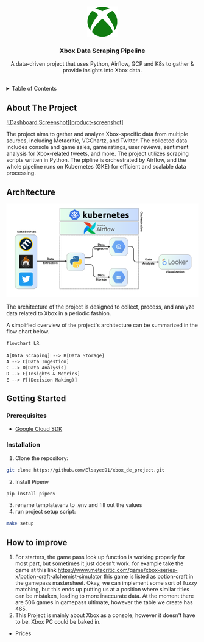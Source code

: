 <a name="readme-top"></a>


<br />
<div align="center">
  <a href="https://github.com/Liftingthedata/xbox_de_project">
    <img src="images/xbox_logo.png" alt="Logo" width="80" height="80">
  </a>

  <h3 align="center">Xbox Data Scraping Pipeline</h3>

  <p align="center">
    A data-driven project that uses Python, Airflow, GCP and K8s to gather & provide insights into Xbox data.
</div>


<br>

<details>
  <summary>Table of Contents</summary>
  <ol>
    <li>
      <a href="#about-the-project">About The Project</a>
    </li>
    <li>
      <a href="#architecture">Architecture</a>
    </li>
    <li>
      <a href="#getting-started">Getting Started</a>
      <ul>
        <li><a href="#prerequisites">Prerequisites</a></li>
        <li><a href="#installation">Installation</a></li>
      </ul>
    </li>
  </ol>
</details>



## About The Project

[![Dashboard Screenshot][product-screenshot]](https://example.com)

The project aims to gather and analyze Xbox-specific data from multiple sources, including Metacritic, VGChartz, and Twitter. 
The collected data includes console and game sales, game ratings, user reviews, sentiment analysis for Xbox-related tweets, and more. 
The project utilizes scraping scripts written in Python. The pipline is orchestrated by Airflow, and the whole pipeline runs on Kubernetes (GKE) for efficient and scalable data processing.

## Architecture

<div align="center">
  <a>
    <img src="images/architecture.png" alt="architecture">
  </a>

</div>


The architecture of the project is designed to collect, process, and analyze data related to Xbox in a periodic fashion.

A simplified overview of the project's architecture can be summarized in the flow chart below.

```mermaid
flowchart LR

A[Data Scraping] --> B[Data Storage]
A --> C[Data Ingestion]
C --> D[Data Analysis]
D --> E[Insights & Metrics]
E --> F[(Decision Making)]
```

<!-- -   Data Sources:
    
    -   Metacritic: Provides game ratings and reviews.
    -   VGChartz: Offers Xbox console and game sales data.
    -   Twitter: Gathers Xbox-related tweets for sentiment analysis.
-   Scraping Scripts:
    
    -   Python scripts are developed to scrape data from Metacritic, VGChartz, and Twitter.
    -   Each script handles the specific scraping logic for its respective data source.
-   Data Extraction:
    
    -   The scraping scripts extract the relevant data from each source.
    -   Extracted data includes game ratings, reviews, sales figures, and tweets.
-   Data Storage:
    
    -   Extracted data is uploaded to Google Cloud Storage (GCS).
    -   GCS serves as a centralized storage location for the collected data.
-   Data Ingestion:
    
    -   The data from GCS is ingested into Google BigQuery.
    -   BigQuery is a scalable and fully-managed data warehouse that allows efficient querying and analysis of large datasets.
-   Data Analysis:
    
    -   The ingested data in BigQuery is analyzed using various techniques and algorithms.
    -   Sentiment analysis is performed on Twitter data to gauge user sentiment towards Xbox.
-   Dashboard and Insights:
    
    -   The analyzed data is used to generate metrics and statistics.
    -   A dashboard is created to present the insights obtained from the gathered data.
    -   The dashboard provides visualizations and key findings to aid decision-making. -->
    
<!-- Weighted_Performance = (Critic_Reviews_Count * 0.7 * Meta_Score + User_Rating_Count * 0.3 * User_Score) / (Critic_Reviews_Count + User_Rating_Count)

Here's an explanation of the equation:

Critic_Reviews_Count: This represents the total count of critic reviews for a game.
Meta_Score: It represents the average score given by the critics.
User_Rating_Count: This represents the total count of user reviews for a game.
User_Score: It represents the average score given by the users.
The equation assigns a weightage of 0.7 to the critic reviews and 0.3 to the user reviews. These weightage values can be adjusted based on the relative importance you want to give to each factor.

The formula calculates the weighted performance by multiplying the respective counts, scores, and weightages, and then dividing the weighted sum by the total count of reviews (critic and user) to obtain the average weighted performance.

This equation provides a way to combine the influence of both critics and users in evaluating the performance of a game, while also considering the review counts. Adjusting the weightage values allows you to emphasize the importance of one factor over the other, according to your preferences and project requirements. -->
## Getting Started



### Prerequisites


* [Google Cloud SDK](https://cloud.google.com/sdk/docs/install)


### Installation


1. Clone the repository:
```sh
git clone https://github.com/Elsayed91/xbox_de_project.git
```
2. Install Pipenv
```sh
pip install pipenv
```
3. rename template.env to .env and fill out the values
4. run project setup script:
```sh
make setup
```


## How to improve

1. For starters, the game pass look up function is working properly for most part, but sometimes it just doesn't work.
for example take the game at this link https://www.metacritic.com/game/xbox-series-x/potion-craft-alchemist-simulator
this game is listed as potion-craft in the gamepass mastersheet. Okay, we can implement some sort of fuzzy matching, but this ends up putting us
at a position where similar titles can be mistaken, leading to more inaccurate data. 
At the moment there are 506 games in gamepass ultimate, however the table we create has  465.
2. This Project is mainly about Xbox as a console, however it doesn't have to be. Xbox PC could be baked in.

- Prices 
